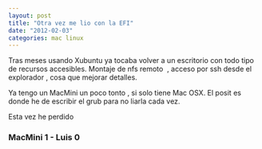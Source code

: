 ```yaml
---
layout: post
title: "Otra vez me lio con la EFI"
date: "2012-02-03"
categories: mac linux
---
```


Tras meses usando Xubuntu ya tocaba volver a un escritorio con todo tipo de recursos accesibles. Montaje de nfs remoto  , acceso por ssh desde el explorador , cosa que mejorar detalles.

Ya tengo un MacMini un poco tonto , si solo tiene Mac OSX. El posit es donde he de escribir el grub para no liarla cada vez.

Esta vez he perdido

### MacMini 1 - Luis 0

